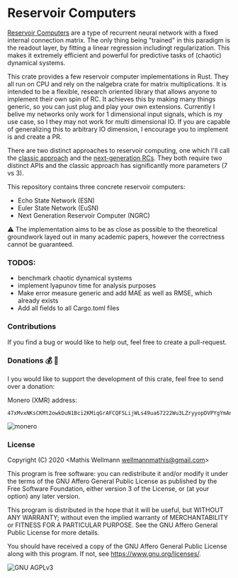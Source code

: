 # Reservoir Computers
[Reservoir Computers](https://en.wikipedia.org/wiki/Reservoir_computing) 
are a type of recurrent neural network with a fixed internal connection matrix.
The only thing being "trained" in this paradigm is the readout layer, by fitting a linear regression includingt regularization.
This makes it extremely efficient and powerful for predictive tasks of (chaotic) dynamical systems.

This crate provides a few reservoir computer implementations in Rust.
They all run on CPU and rely on the nalgebra crate for matrix multiplications.
It is intended to be a flexible, research oriented library that allows anyone to implement their own spin of RC.
It achieves this by making many things generic, so you can just plug and play your own extensions.
Currently I belive my networks only work for 1 dimensional input signals, which is my use case,
so I they may not work for multi dimensional IO. If you are capable of generalizing this to arbitrary IO dimension, I encourage you to implement is and create a PR.

There are two distinct approaches to reservoir computing,
one which I'll call the [classic approach](./classic-rcs) and the [next-generation RCs](./next-generation-rcs).
They both require two distinct APIs and the classic approach has significantly more parameters (7 vs 3).

This repository contains three concrete reservoir computers:
- Echo State Network (ESN)
- Euler State Network (EuSN)
- Next Generation Reservoir Computer (NGRC)

:warning: The implementation aims to be as close as possible to the theoretical groundwork layed out in many academic papers, however the correctness cannot be guaranteed.

### TODOS:
- benchmark chaotic dynamical systems
- implement lyapunov time for analysis purposes
- Make error measure generic and add MAE as well as RMSE, which already exists
- Add all fields to all Cargo.toml files

### Contributions
If you find a bug or would like to help out, feel free to create a pull-request.

### Donations :moneybag: :money_with_wings:
I you would like to support the development of this crate, feel free to send over a donation:

Monero (XMR) address:
```plain
47xMvxNKsCKMt2owkDuN1Bci2KMiqGrAFCQFSLijWLs49ua67222Wu3LZryyopDVPYgYmAnYkSZSz9ZW2buaDwdyKTWGwwb
```

![monero](img/monero_donations_qrcode.png)

### License
Copyright (C) 2020  <Mathis Wellmann wellmannmathis@gmail.com>

This program is free software: you can redistribute it and/or modify
it under the terms of the GNU Affero General Public License as published by
the Free Software Foundation, either version 3 of the License, or
(at your option) any later version.

This program is distributed in the hope that it will be useful,
but WITHOUT ANY WARRANTY; without even the implied warranty of
MERCHANTABILITY or FITNESS FOR A PARTICULAR PURPOSE.  See the
GNU Affero General Public License for more details.

You should have received a copy of the GNU Affero General Public License
along with this program.  If not, see <https://www.gnu.org/licenses/>.

![GNU AGPLv3](img/agplv3.png)

